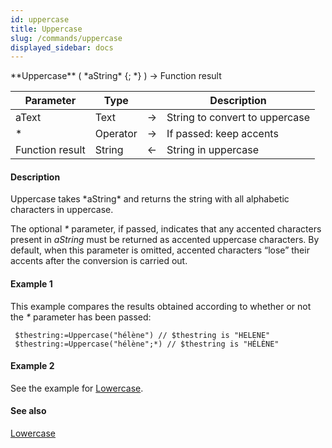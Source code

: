 ```yaml
---
id: uppercase
title: Uppercase
slug: /commands/uppercase
displayed_sidebar: docs
---
```


<!--REF #_command_.Uppercase.Syntax-->**Uppercase** ( *aString* {; *} ) -> Function result<!-- END REF-->
<!--REF #_command_.Uppercase.Params-->
| Parameter | Type |  | Description |
| --- | --- | --- | --- |
| aText | Text | &#8594;  | String to convert to uppercase |
| * | Operator | &#8594;  | If passed: keep accents |
| Function result | String | &#8592; | String in uppercase |

<!-- END REF-->

#### Description 

<!--REF #_command_.Uppercase.Summary-->Uppercase takes *aString* and returns the string with all alphabetic characters in uppercase.<!-- END REF-->

The optional *\** parameter, if passed, indicates that any accented characters present in *aString* must be returned as accented uppercase characters. By default, when this parameter is omitted, accented characters “lose” their accents after the conversion is carried out. 

#### Example 1 

This example compares the results obtained according to whether or not the *\** parameter has been passed:

```4d
 $thestring:=Uppercase("hélène") // $thestring is "HELENE"
 $thestring:=Uppercase("hélène";*) // $thestring is "HÉLÈNE"
```

#### Example 2 

See the example for [Lowercase](lowercase.md).

#### See also 

[Lowercase](lowercase.md)  